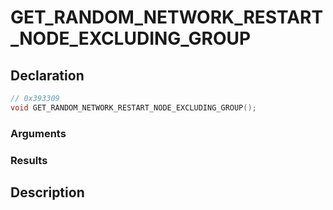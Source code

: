 # GET_RANDOM_NETWORK_RESTART_NODE_EXCLUDING_GROUP

## Declaration
```cpp
// 0x393309
void GET_RANDOM_NETWORK_RESTART_NODE_EXCLUDING_GROUP();
```

### Arguments

### Results

## Description
